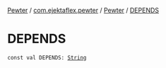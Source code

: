 [Pewter](../../index.md) / [com.ejektaflex.pewter](../index.md) / [Pewter](index.md) / [DEPENDS](./-d-e-p-e-n-d-s.md)

# DEPENDS

`const val DEPENDS: `[`String`](https://kotlinlang.org/api/latest/jvm/stdlib/kotlin/-string/index.html)